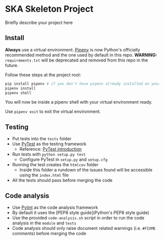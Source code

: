 SKA Skeleton Project
====================

Briefly describe your project here

Install 
-------

**Always** use a virtual environment. [Pipenv](https://pipenv.readthedocs.io/en/latest/) is now Python's officially
recommended method and the one used by default in this repo. **WARNING:** `requirements.txt` will be deprecated and
removed from this repo in the future.

Follow these steps at the project root:

```bash
pip install pipenv # if you don't have pipenv already installed on your system
pipenv install
pipenv shell
```

You will now be inside a pipenv shell with your virtual environment ready.

Use `pipenv exit` to exit the virtual environment.


Testing
-------

* Put tests into the `tests` folder
* Use [PyTest](https://pytest.org) as the testing framework
  - Reference: [PyTest introduction](http://pythontesting.net/framework/pytest/pytest-introduction/)
* Run tests with `python setup.py test`
  - Configure PyTest in `setup.py` and `setup.cfg`
* Running the test creates the `htmlcov` folder
    - Inside this folder a rundown of the issues found will be accessible using the `index.html` file
* All the tests should pass before merging the code 
 
 Code analysis
 -------------
 * Use [Pylint](https://www.pylint.org) as the code analysis framework
 * By default it uses the [PEP8 style guide](Python's PEP8 style guide)
 * Use the provided `code-analysis.sh` script in order to run the code analysis in the `module` and `tests`
 * Code analysis should only raise document related warnings (i.e. `#FIXME` comments) before merging the code